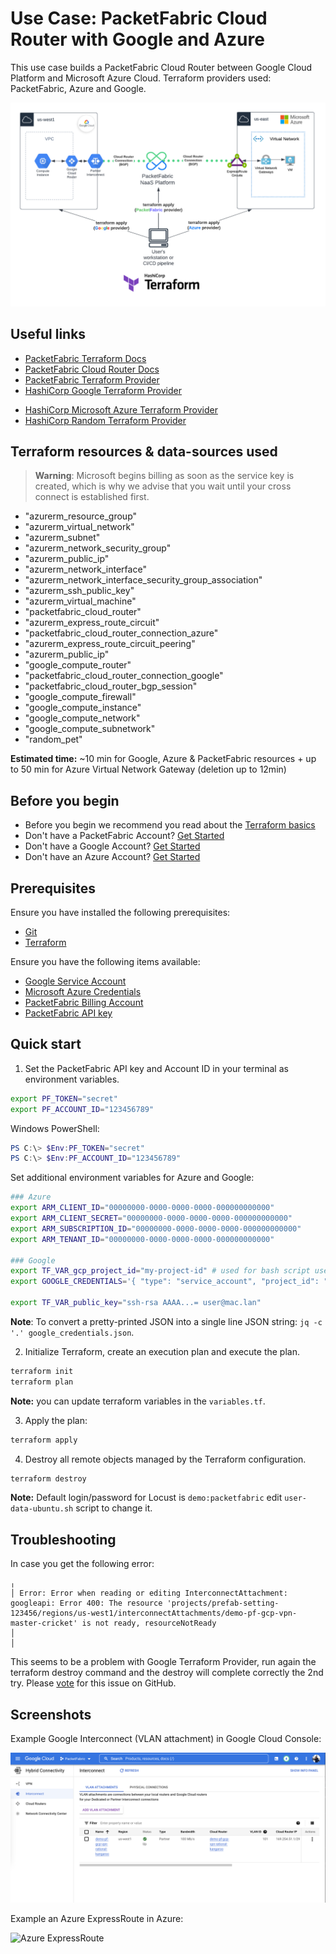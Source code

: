 # Use Case: PacketFabric Cloud Router with Google and Azure

This use case builds a PacketFabric Cloud Router between Google Cloud Platform and Microsoft Azure Cloud.
Terraform providers used: PacketFabric, Azure and Google.

![Deployment Diagram](./images/diagram_cloud_router_google_azure.png)

## Useful links

- [PacketFabric Terraform Docs](https://docs.packetfabric.com/api/terraform/)
- [PacketFabric Cloud Router Docs](https://docs.packetfabric.com/cr/)
- [PacketFabric Terraform Provider](https://registry.terraform.io/providers/PacketFabric/packetfabric)
- [HashiCorp Google Terraform Provider](https://registry.terraform.io/providers/hashicorp/google)
<!-- - [Google Cloud CLI Terraform Module](https://registry.terraform.io/modules/terraform-google-modules/gcloud/google/latest) -->
- [HashiCorp Microsoft Azure Terraform Provider](https://registry.terraform.io/providers/hashicorp/azurerm)
- [HashiCorp Random Terraform Provider](https://registry.terraform.io/providers/hashicorp/random)

## Terraform resources & data-sources used

> **Warning**: Microsoft begins billing as soon as the service key is created, which is why we advise that you wait until your cross connect is established first.

- "azurerm_resource_group"
- "azurerm_virtual_network"
- "azurerm_subnet"
- "azurerm_network_security_group"
- "azurerm_public_ip"
- "azurerm_network_interface"
- "azurerm_network_interface_security_group_association"
- "azurerm_ssh_public_key"
- "azurerm_virtual_machine"
- "packetfabric_cloud_router"
- "azurerm_express_route_circuit"
- "packetfabric_cloud_router_connection_azure"
- "azurerm_express_route_circuit_peering"
- "azurerm_public_ip"
- "google_compute_router"
- "packetfabric_cloud_router_connection_google"
- "packetfabric_cloud_router_bgp_session"
- "google_compute_firewall"
- "google_compute_instance"
- "google_compute_network"
- "google_compute_subnetwork"
- "random_pet"

**Estimated time:** ~10 min for Google, Azure & PacketFabric resources + up to 50 min for Azure Virtual Network Gateway (deletion up to 12min)

## Before you begin

- Before you begin we recommend you read about the [Terraform basics](https://www.terraform.io/intro)
- Don't have a PacketFabric Account? [Get Started](https://docs.packetfabric.com/intro/)
- Don't have a Google Account? [Get Started](https://cloud.google.com/free)
- Don't have an Azure Account? [Get Started](https://azure.microsoft.com/en-us/free/)

## Prerequisites

Ensure you have installed the following prerequisites:

- [Git](https://git-scm.com/downloads)
- [Terraform](https://learn.hashicorp.com/tutorials/terraform/install-cli)

Ensure you have the following items available:

- [Google Service Account](https://cloud.google.com/compute/docs/access/create-enable-service-accounts-for-instances)
- [Microsoft Azure Credentials](https://docs.microsoft.com/en-us/azure/developer/terraform/authenticate-to-azure?tabs=bash)
- [PacketFabric Billing Account](https://docs.packetfabric.com/api/examples/account_uuid/)
- [PacketFabric API key](https://docs.packetfabric.com/admin/my_account/keys/)

## Quick start

1. Set the PacketFabric API key and Account ID in your terminal as environment variables.

```sh
export PF_TOKEN="secret"
export PF_ACCOUNT_ID="123456789"
```

Windows PowerShell:
```powershell
PS C:\> $Env:PF_TOKEN="secret"
PS C:\> $Env:PF_ACCOUNT_ID="123456789"
```

Set additional environment variables for Azure and Google:

```sh
### Azure
export ARM_CLIENT_ID="00000000-0000-0000-0000-000000000000"
export ARM_CLIENT_SECRET="00000000-0000-0000-0000-000000000000"
export ARM_SUBSCRIPTION_ID="00000000-0000-0000-0000-000000000000"
export ARM_TENANT_ID="00000000-0000-0000-0000-000000000000"

### Google
export TF_VAR_gcp_project_id="my-project-id" # used for bash script used with gcloud module
export GOOGLE_CREDENTIALS='{ "type": "service_account", "project_id": "demo-setting-1234", "private_key_id": "1234", "private_key": "-----BEGIN PRIVATE KEY-----\nsecret\n-----END PRIVATE KEY-----\n", "client_email": "demoapi@demo-setting-1234.iam.gserviceaccount.com", "client_id": "102640829015169383380", "auth_uri": "https://accounts.google.com/o/oauth2/auth", "token_uri": "https://oauth2.googleapis.com/token", "auth_provider_x509_cert_url": "https://www.googleapis.com/oauth2/v1/certs", "client_x509_cert_url": "https://www.googleapis.com/robot/v1/metadata/x509/demoapi%40demo-setting-1234.iam.gserviceaccount.com" }'

export TF_VAR_public_key="ssh-rsa AAAA...= user@mac.lan"
```

**Note**: To convert a pretty-printed JSON into a single line JSON string: `jq -c '.' google_credentials.json`.

2. Initialize Terraform, create an execution plan and execute the plan.

```sh
terraform init
terraform plan
```

**Note:** you can update terraform variables in the ``variables.tf``.

3. Apply the plan:

```sh
terraform apply
```

4. Destroy all remote objects managed by the Terraform configuration.

```sh
terraform destroy
```

**Note:** Default login/password for Locust is ``demo:packetfabric`` edit ``user-data-ubuntu.sh`` script to change it.

## Troubleshooting

In case you get the following error:

```
╷
│ Error: Error when reading or editing InterconnectAttachment: googleapi: Error 400: The resource 'projects/prefab-setting-123456/regions/us-west1/interconnectAttachments/demo-pf-gcp-vpn-master-cricket' is not ready, resourceNotReady
│ 
│ 
```

This seems to be a problem with Google Terraform Provider, run again the terraform destroy command and the destroy will complete correctly the 2nd try.
Please [vote](https://github.com/hashicorp/terraform-provider-google/issues/12631) for this issue on GitHub.

## Screenshots

Example Google Interconnect (VLAN attachment) in Google Cloud Console:

![VLAN attachment in Google Cloud Console](./images/google_interconnect.png)

Example an Azure ExpressRoute in Azure:

![Azure ExpressRoute](./images/azure_express_route.png)

